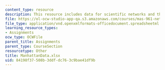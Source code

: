 ```yaml
---
content_type: resource
description: This resource includes data for scientific networks and the bomb.
file: https://ol-ocw-studio-app-qa.s3.amazonaws.com/courses/mas-961-networks-complexity-and-its-applications-spring-2011/84198f37508b3ddfdc763c9bae41df9b_ManhattanData.xlsx
file_type: application/vnd.openxmlformats-officedocument.spreadsheetml.sheet
learning_resource_types:
- Assignments
ocw_type: OCWFile
parent_title: Assignments
parent_type: CourseSection
resourcetype: Other
title: ManhattanData.xlsx
uid: 84198f37-508b-3ddf-dc76-3c9bae41df9b
---
```

